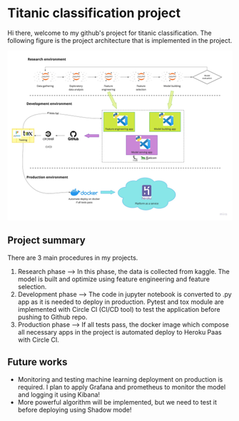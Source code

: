 # Titanic classification project  
Hi there, welcome to my github's project for titanic classification. The following figure is the project architecture that is implemented in the project.  
  

![project-architecture](./figs/project-architecture.jpg)  

## Project summary  
  
There are 3 main procedures in my projects.  
1. Research phase --> In this phase, the data is collected from kaggle. The model is built and optimize using feature engineering and feature selection.
2. Development phase --> The code in jupyter notebook is converted to .py app as it is needed to deploy in production. Pytest and tox module are implemented with Circle CI (CI/CD tool) to test the application before pushing to Github repo.
3. Production phase --> If all tests pass, the docker image which compose all necessary apps in the project is automated deploy to Heroku Paas with Circle CI.  
  
## Future works
* Monitoring and testing machine learning deployment on production is required. I plan to apply Grafana and prometheus to monitor the model and logging it using Kibana!  
* More powerful algorithm will be implemented, but we need to test it before deploying using Shadow mode!